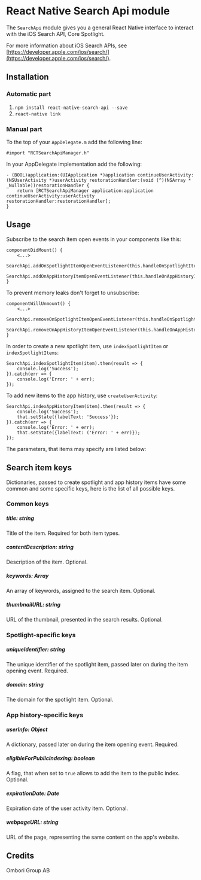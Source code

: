# React Native Search Api module

The `SearchApi` module gives you a general React Native interface to interact with the iOS Search API, Core Spotlight.

For more information about iOS Search APIs, see [https://developer.apple.com/ios/search/](https://developer.apple.com/ios/search/).

## Installation

### Automatic part

1. `npm install react-native-search-api --save`
1. `react-native link`

### Manual part

To the top of your `AppDelegate.m` add the following line:
```
#import "RCTSearchApiManager.h"
```

In your AppDelegate implementation add the following:
```
- (BOOL)application:(UIApplication *)application continueUserActivity:(NSUserActivity *)userActivity restorationHandler:(void (^)(NSArray * _Nullable))restorationHandler {
    return [RCTSearchApiManager application:application continueUserActivity:userActivity restorationHandler:restorationHandler];
}
```

## Usage

Subscribe to the search item open events in your components like this:
```
componentDidMount() {
    <...>
    SearchApi.addOnSpotlightItemOpenEventListener(this.handleOnSpotlightItemOpenEventListener);
    SearchApi.addOnAppHistoryItemOpenEventListener(this.handleOnAppHistoryItemOpenEventListener);
}
```

To prevent memory leaks don't forget to unsubscribe:
```
componentWillUnmount() {
    <...>
    SearchApi.removeOnSpotlightItemOpenEventListener(this.handleOnSpotlightItemOpenEventListener);
    SearchApi.removeOnAppHistoryItemOpenEventListener(this.handleOnAppHistoryItemOpenEventListener)
}
```

In order to create a new spotlight item, use `indexSpotlightItem` or `indexSpotlightItems`:
```
SearchApi.indexSpotlightItem(item).then(result => {
    console.log('Success');
}).catch(err => {
    console.log('Error: ' + err);
});
```

To add new items to the app history, use `createUserActivity`:
```
SearchApi.indexAppHistoryItem(item).then(result => {
    console.log('Success');
    that.setState({labelText: 'Success'});
}).catch(err => {
    console.log('Error: ' + err);
    that.setState({labelText: ('Error: ' + err)});
});
```

The parameters, that items may specify are listed below:

## Search item keys

Dictionaries, passed to create spotlight and app history items have some common
and some specific keys, here is the list of all possible keys.

### Common keys

##### title: string
Title of the item. Required for both item types.

##### contentDescription: string
Description of the item. Optional.

##### keywords: Array<string>
An array of keywords, assigned to the search item. Optional.

##### thumbnailURL: string
URL of the thumbnail, presented in the search results. Optional.

### Spotlight-specific keys

##### uniqueIdentifier: string
The unique identifier of the spotlight item, passed later on during
the item opening event. Required.

##### domain: string
The domain for the spotlight item. Optional.

### App history-specific keys

##### userInfo: Object
A dictionary, passed later on during the item opening event. Required.

##### eligibleForPublicIndexing: boolean
A flag, that when set to `true` allows to add the item to the public index.
Optional.

##### expirationDate: Date
Expiration date of the user activity item. Optional.

##### webpageURL: string
URL of the page, representing the same content on the app's website.

## Credits
Ombori Group AB
